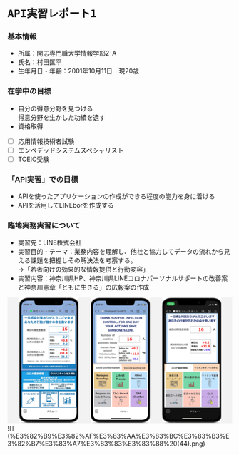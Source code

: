 # `API実習レポート1`

### 基本情報
- 所属：開志専門職大学情報学部2-A
- 氏名：村田匡平
- 生年月日・年齢：2001年10月11日　現20歳

### 在学中の目標
- 自分の得意分野を見つける  
得意分野を生かした功績を遺す
- 資格取得  
- [ ] 応用情報技術者試験  
- [ ] エンベデッドシステムスペシャリスト
- [ ] TOEIC受験 

### 「API実習」での目標
- APIを使ったアプリケーションの作成ができる程度の能力を身に着ける
- APIを活用してLINEborを作成する

### 臨地実務実習について
- 実習先：LINE株式会社
- 実習目的・テーマ：業務内容を理解し、他社と協力してデータの流れから見える課題を把握しその解決法を考察する。<br>→「若者向けの効果的な情報提供と行動変容」
- 実習内容：神奈川県HP、神奈川県LINEコロナパーソナルサポートの改善案と神奈川憲章「ともに生きる」の広報案の作成
<img src="https://github.com/kyohei-murata/api-report1/blob/22f1ee5f85d31eb07e0b3f9fd1234ebc63fb426a/%E3%82%B9%E3%82%AF%E3%83%AA%E3%83%BC%E3%83%B3%E3%82%B7%E3%83%A7%E3%83%83%E3%83%88%20(44).png" width="">
![] (%E3%82%B9%E3%82%AF%E3%83%AA%E3%83%BC%E3%83%B3%E3%82%B7%E3%83%A7%E3%83%83%E3%83%88%20(44).png)
